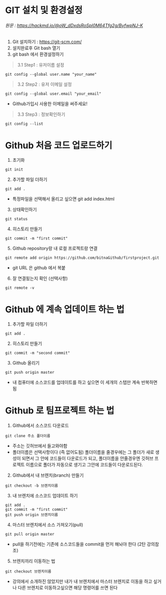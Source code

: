 GIT 설치 및 환경설정
===================
###### 원문 : https://hackmd.io/@oW_dDxdsRoSpl0M64Tfg2g/ByfwpNJ-K

1. Git 설치하기  : <https://git-scm.com/>
2. 설치완료후 Git bash 열기
3. git bash 에서 환경설정하기            
>  3.1 Step1 : 유저이름 설정
```
git config --global user.name "your_name"
```
>  3.2 Step2 : 유저 이메일 설정
```
git config --global user.email "your_email"
```
* Github가입시 사용한 이메일을 써주세요!

>  3.3 Step3 : 정보확인하기
```
git config --list
```

Github 처음 코드 업로드하기
===================

1. 초기화
```
git init
```
2. 추가할 파일 더하기
```
git add .
```
* 특정파일을 선택해서 올리고 싶으면  git add index.html
3. 상태확인하기
```
git status
```
4. 히스토리 만들기
```
git commit -m "first commit"
```
5. Github repository랑 내 로컬 프로젝트랑 연결
```
git remote add origin https://github.com/bitnaGithub/firstproject.git
```
* git URL 은 github 에서 복붙
6. 잘 연결됬는지 확인 (선택사항)
```
git remote -v
```

Github 에 계속 업데이트 하는 법
===================
1. 추가할 파일 더하기
```
git add .
```
2. 히스토리 만들기
```
git commit -m "second commit"
```
3. Github 올리기
```
git push origin master
```
* 내 컴퓨터에 소스코드를 업데이트를 하고 싶으면 이 세개의 스텝만 계속 반복하면 됨

Github 로 팀프로젝트 하는 법
===================
1. Github에서 소스코드 다운로드
```
git clone 주소 폴더이름
```
* 주소는 깃허브에서 들고와야함
* 폴더이름은 선택사항이다 (즉 없어도됨) 폴더이름을 줄경우에는 그 폴더가 새로 생성이 되면서 그 안에 코드들이 다운로드가 되고, 폴더이름을 안줄경우엔 깃허브 프로젝트 이름으로 폴더가 자동으로 생기고 그안에 코드들이 다운로드된다.

2. Github에서 내 브렌치(branch) 만들기
```
git checkout -b 브렌치이름
```
3. 내 브렌치에 소스코드 업데이트 하기
```
git add .
git commit -m "first commit"
git push origin 브렌치이름
```
4. 마스터 브렌치에서 소스 가져오기(pull)
```
git pull origin master
```
* pull을 하기전에는 기존에 소스코드들을 commit을 먼저 해놔야 한다 (2탄 강의참조)
5. 브렌치끼리 이동하는 법
```
git checkout 브렌치이름
```
* 강의에서 소개하진 않았지만 내가 내 브렌치에서 마스터 브렌치로 이동을 하고 싶거나 다른 브렌치로 이동하고싶으면 해당 명령어를 쓰면 된다

